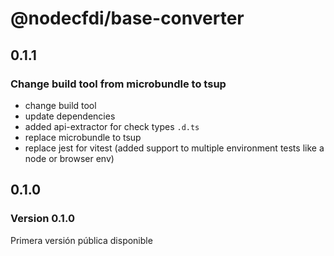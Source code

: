 # @nodecfdi/base-converter

## 0.1.1

### Change build tool from microbundle to tsup

- change build tool
- update dependencies
- added api-extractor for check types `.d.ts`
- replace microbundle to tsup
- replace jest for vitest (added support to multiple environment tests like a node or browser env)

## 0.1.0

### Version 0.1.0

Primera versión pública disponible
